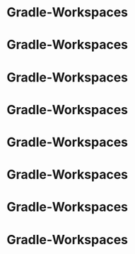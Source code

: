 # Gradle-Workspaces
# Gradle-Workspaces
# Gradle-Workspaces
# Gradle-Workspaces
# Gradle-Workspaces
# Gradle-Workspaces
# Gradle-Workspaces
# Gradle-Workspaces
